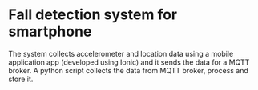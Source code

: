 # Fall detection system for smartphone

The system collects accelerometer and location data using a mobile application app (developed using Ionic) and it sends the data for a MQTT broker. A python script collects the data from MQTT broker, process and store it.

